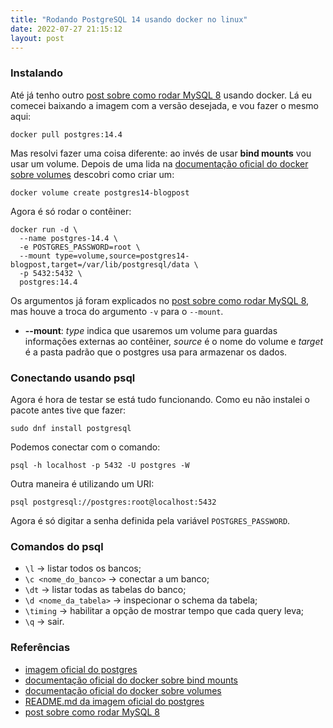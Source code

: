 ```yaml
---
title: "Rodando PostgreSQL 14 usando docker no linux"
date: 2022-07-27 21:15:12
layout: post
---
```


### Instalando

Até já tenho outro [post sobre como rodar MySQL 8] usando docker. Lá eu comecei
baixando a imagem com a versão desejada, e vou fazer o mesmo aqui:

```
docker pull postgres:14.4
```

Mas resolvi fazer uma coisa diferente: ao invés de usar **bind mounts** vou usar um
volume. Depois de uma lida na [documentação oficial do docker sobre volumes] descobri
como criar um:

```
docker volume create postgres14-blogpost
```

Agora é só rodar o contêiner:

```
docker run -d \
  --name postgres-14.4 \
  -e POSTGRES_PASSWORD=root \
  --mount type=volume,source=postgres14-blogpost,target=/var/lib/postgresql/data \
  -p 5432:5432 \
  postgres:14.4
```

Os argumentos já foram explicados no [post sobre como rodar MySQL 8], mas houve a troca
do argumento `-v` para o `--mount`.

+ **--mount**: *type* indica que usaremos um volume para guardas informações externas ao contêiner,
*source* é o nome do volume e *target* é a pasta padrão que o postgres usa para armazenar os dados.

### Conectando usando psql

Agora é hora de testar se está tudo funcionando. Como eu não instalei o pacote antes
tive que fazer:

```
sudo dnf install postgresql
```

Podemos conectar com o comando:

```
psql -h localhost -p 5432 -U postgres -W
```

Outra maneira é utilizando um URI:

```
psql postgresql://postgres:root@localhost:5432
```

Agora é só digitar a senha definida pela variável `POSTGRES_PASSWORD`.

### Comandos do psql

- `\l` -> listar todos os bancos;
- `\c <nome_do_banco>` -> conectar a um banco;
- `\dt` -> listar todas as tabelas do banco;
- `\d <nome_da_tabela>` -> inspecionar o schema da tabela;
- `\timing` -> habilitar a opção de mostrar tempo que cada query leva;
- `\q` -> sair.

### Referências

+ [imagem oficial do postgres]
+ [documentação oficial do docker sobre bind mounts]
+ [documentação oficial do docker sobre volumes]
+ [README.md da imagem oficial do postgres]
+ [post sobre como rodar MySQL 8]

[imagem oficial do postgres]: https://hub.docker.com/_/postgres
[documentação oficial do docker sobre bind mounts]: https://docs.docker.com/storage/bind-mounts/
[documentação oficial do docker sobre volumes]: https://docs.docker.com/storage/volumes/
[README.md da imagem oficial do postgres]: https://github.com/docker-library/docs/blob/master/postgres/README.md
[post sobre como rodar MySQL 8]: https://rafaellcoellho.github.io/2020/11/08/instalar-mysql-8-usando-docker-no-linux.html
